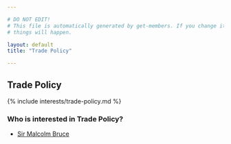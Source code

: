 ```yaml
---

# DO NOT EDIT!
# This file is automatically generated by get-members. If you change it, bad
# things will happen.

layout: default
title: "Trade Policy"

---
```


## Trade Policy

{% include interests/trade-policy.md %}

### Who is interested in Trade Policy?


* [Sir Malcolm Bruce](/members/sir-malcolm-bruce.html)
